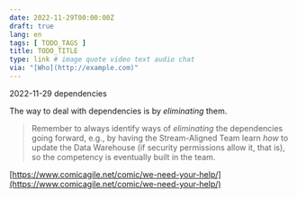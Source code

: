 ```yaml
---
date: 2022-11-29T00:00:00Z
draft: true
lang: en
tags: [ TODO_TAGS ]
title: TODO_TITLE
type: link # image quote video text audio chat
via: "[Who](http://example.com)"
---
```



2022-11-29 dependencies


The way to deal with dependencies is by *eliminating* them.

> Remember to always identify ways of *eliminating* the dependencies going forward, e.g., by having the Stream-Aligned Team learn *how* to update the Data Warehouse (if security permissions allow it, that is), so the competency is eventually built in the team.

[https://www.comicagile.net/comic/we-need-your-help/](https://www.comicagile.net/comic/we-need-your-help/)

